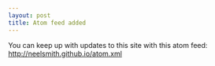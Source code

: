 ```yaml
---
layout: post
title: Atom feed added
---
```


You can keep up with updates to this site with this atom feed:  <http://neelsmith.github.io/atom.xml>

